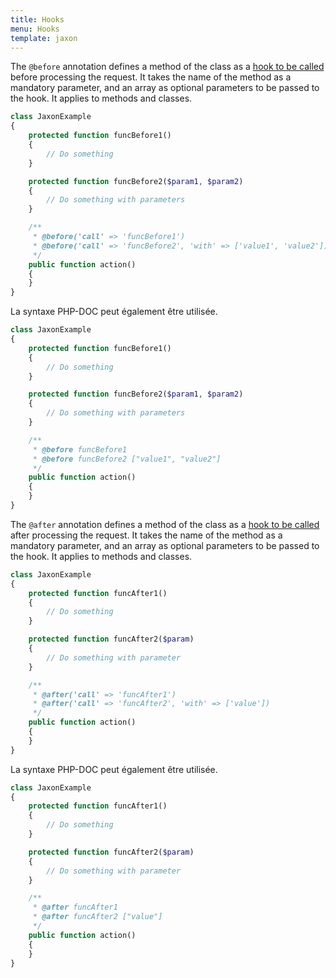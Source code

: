 ```yaml
---
title: Hooks
menu: Hooks
template: jaxon
---
```


The `@before` annotation defines a method of the class as a [hook to be called](../../05.features/05.hooks/) before processing the request.
It takes the name of the method as a mandatory parameter, and an array as optional parameters to be passed to the hook.
It applies to methods and classes.

```php
class JaxonExample
{
    protected function funcBefore1()
    {
        // Do something
    }

    protected function funcBefore2($param1, $param2)
    {
        // Do something with parameters
    }

    /**
     * @before('call' => 'funcBefore1')
     * @before('call' => 'funcBefore2', 'with' => ['value1', 'value2'])
     */
    public function action()
    {
    }
}
```

La syntaxe PHP-DOC peut également être utilisée.

```php
class JaxonExample
{
    protected function funcBefore1()
    {
        // Do something
    }

    protected function funcBefore2($param1, $param2)
    {
        // Do something with parameters
    }

    /**
     * @before funcBefore1
     * @before funcBefore2 ["value1", "value2"]
     */
    public function action()
    {
    }
}
```

The `@after` annotation defines a method of the class as a [hook to be called](../../05.features/05.hooks/) after processing the request.
It takes the name of the method as a mandatory parameter, and an array as optional parameters to be passed to the hook.
It applies to methods and classes.

```php
class JaxonExample
{
    protected function funcAfter1()
    {
        // Do something
    }

    protected function funcAfter2($param)
    {
        // Do something with parameter
    }

    /**
     * @after('call' => 'funcAfter1')
     * @after('call' => 'funcAfter2', 'with' => ['value'])
     */
    public function action()
    {
    }
}
```

La syntaxe PHP-DOC peut également être utilisée.

```php
class JaxonExample
{
    protected function funcAfter1()
    {
        // Do something
    }

    protected function funcAfter2($param)
    {
        // Do something with parameter
    }

    /**
     * @after funcAfter1
     * @after funcAfter2 ["value"]
     */
    public function action()
    {
    }
}
```
